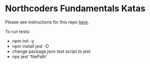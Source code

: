# Northcoders Fundamentals Katas

Please see instructions for this repo [here](https://l2c.northcoders.com/courses/fun/solo-katas).

To run tests:

- npm init -y
- npm install jest -D
- change package.json test script to jest
- npx jest 'filePath'